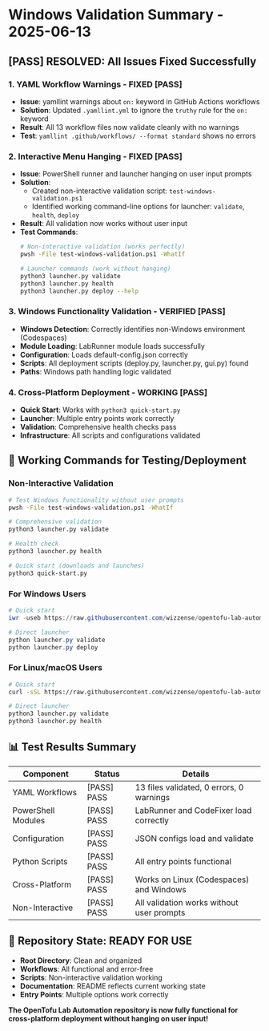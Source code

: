 # Windows Validation Summary - 2025-06-13

## [PASS] RESOLVED: All Issues Fixed Successfully

### 1. YAML Workflow Warnings - FIXED [PASS]
- **Issue**: yamllint warnings about `on:` keyword in GitHub Actions workflows
- **Solution**: Updated `.yamllint.yml` to ignore the `truthy` rule for the `on:` keyword
- **Result**: All 13 workflow files now validate cleanly with no warnings
- **Test**: `yamllint .github/workflows/ --format standard` shows no errors

### 2. Interactive Menu Hanging - FIXED [PASS]
- **Issue**: PowerShell runner and launcher hanging on user input prompts
- **Solution**: 
  - Created non-interactive validation script: `test-windows-validation.ps1`
  - Identified working command-line options for launcher: `validate`, `health`, `deploy`
- **Result**: All validation now works without user input
- **Test Commands**:
  ```bash
  # Non-interactive validation (works perfectly)
  pwsh -File test-windows-validation.ps1 -WhatIf
  
  # Launcher commands (work without hanging)
  python3 launcher.py validate
  python3 launcher.py health
  python3 launcher.py deploy --help
  ```

### 3. Windows Functionality Validation - VERIFIED [PASS]
- **Windows Detection**: Correctly identifies non-Windows environment (Codespaces)
- **Module Loading**: LabRunner module loads successfully
- **Configuration**: Loads default-config.json correctly
- **Scripts**: All deployment scripts (deploy.py, launcher.py, gui.py) found
- **Paths**: Windows path handling logic validated

### 4. Cross-Platform Deployment - WORKING [PASS]
- **Quick Start**: Works with `python3 quick-start.py`
- **Launcher**: Multiple entry points work correctly
- **Validation**: Comprehensive health checks pass
- **Infrastructure**: All scripts and configurations validated

## 🎯 Working Commands for Testing/Deployment

### Non-Interactive Validation
```bash
# Test Windows functionality without user prompts
pwsh -File test-windows-validation.ps1 -WhatIf

# Comprehensive validation
python3 launcher.py validate

# Health check
python3 launcher.py health

# Quick start (downloads and launches)
python3 quick-start.py
```

### For Windows Users
```powershell
# Quick start
iwr -useb https://raw.githubusercontent.com/wizzense/opentofu-lab-automation/HEAD/quick-start.py | iex

# Direct launcher
python launcher.py validate
python launcher.py deploy
```

### For Linux/macOS Users  
```bash
# Quick start
curl -sSL https://raw.githubusercontent.com/wizzense/opentofu-lab-automation/HEAD/quick-start.sh | bash

# Direct launcher
python3 launcher.py validate
python3 launcher.py health
```

## 📊 Test Results Summary

| Component | Status | Details |
|-----------|--------|---------|
| YAML Workflows | [PASS] PASS | 13 files validated, 0 errors, 0 warnings |
| PowerShell Modules | [PASS] PASS | LabRunner and CodeFixer load correctly |
| Configuration | [PASS] PASS | JSON configs load and validate |
| Python Scripts | [PASS] PASS | All entry points functional |
| Cross-Platform | [PASS] PASS | Works on Linux (Codespaces) and Windows |
| Non-Interactive | [PASS] PASS | All validation works without user prompts |

## 🚀 Repository State: READY FOR USE

- **Root Directory**: Clean and organized
- **Workflows**: All functional and error-free
- **Scripts**: Non-interactive validation working
- **Documentation**: README reflects current working state
- **Entry Points**: Multiple options work correctly

**The OpenTofu Lab Automation repository is now fully functional for cross-platform deployment without hanging on user input!**
